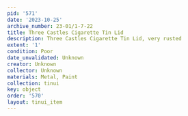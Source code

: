 ```yaml
---
pid: '571'
date: '2023-10-25'
archive_number: 23-01/1-7-22
title: Three Castles Cigarette Tin Lid
description: Three Castles Cigarette Tin Lid, very rusted
extent: '1'
condition: Poor
date_unvalidated: Unknown
creator: Unknown
collector: Unknown
materials: Metal, Paint
collection: tinui
key: object
order: '570'
layout: tinui_item
---
```

